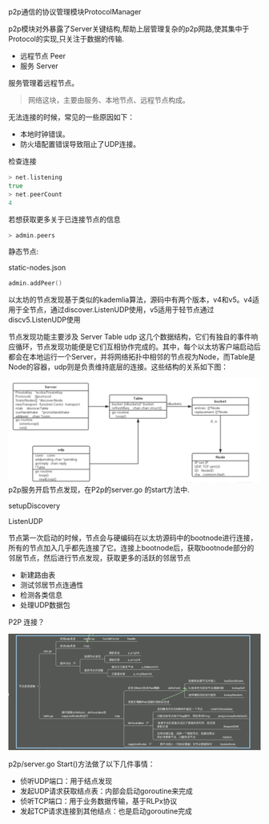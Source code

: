 p2p通信的协议管理模块ProtocolManager

p2p模块对外暴露了Server关键结构,帮助上层管理复杂的p2p网路,使其集中于Protocol的实现,只关注于数据的传输.

* 远程节点 Peer
* 服务 Server

服务管理着远程节点。

> 网络这块，主要由服务、本地节点、远程节点构成。

无法连接的时候，常见的一些原因如下：

* 本地时钟错误。
* 防火墙配置错误导致阻止了UDP连接。

检查连接

```go
> net.listening
true
> net.peerCount
4
```

若想获取更多关于已连接节点的信息

```go
> admin.peers
```

静态节点:

static-nodes.json

```go
admin.addPeer()
```

以太坊的节点发现基于类似的kademlia算法，源码中有两个版本，v4和v5。v4适用于全节点，通过discover.ListenUDP使用，v5适用于轻节点通过discv5.ListenUDP使用

节点发现功能主要涉及 Server Table udp 这几个数据结构，它们有独自的事件响应循环，节点发现功能便是它们互相协作完成的。其中，每个以太坊客户端启动后都会在本地运行一个Server，并将网络拓扑中相邻的节点视为Node，而Table是Node的容器，udp则是负责维持底层的连接。这些结构的关系如下图：

![](/assets/server-table-udp.png)p2p服务开启节点发现，在P2p的server.go 的start方法中.

setupDiscovery

ListenUDP

节点第一次启动的时候，节点会与硬编码在以太坊源码中的bootnode进行连接，所有的节点加入几乎都先连接了它。连接上bootnode后，获取bootnode部分的邻居节点，然后进行节点发现，获取更多的活跃的邻居节点

* 新建路由表
* 测试邻居节点连通性
* 检测各类信息
* 处理UDP数据包

P2P 连接？

![](/assets/p2p-xmind.png)

p2p/server.go Start\(\)方法做了以下几件事情：

* 侦听UDP端口：用于结点发现
* 发起UDP请求获取结点表：内部会启动goroutine来完成
* 侦听TCP端口：用于业务数据传输，基于RLPx协议
* 发起TCP请求连接到其他结点：也是启动goroutine完成



